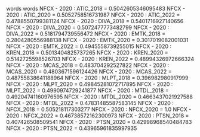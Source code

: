 words
words
NFCX - 2020 : ATIC_2018 = 0.5042605346095483
NFCX - 2020 : ATIC_2020 = 0.5052758516731987
NFCX - 2020 : ATIC_2022 = 0.4788550799381124
NFCX - 2020 : DIVA_2018 = 0.5401716927140656
NFCX - 2020 : DIVA_2020 = 0.5072477773482799
NFCX - 2020 : DIVA_2022 = 0.5181794739556472
NFCX - 2020 : EMTK_2018 = 0.2804280556988138
NFCX - 2020 : EMTK_2020 = 0.3017019082001031
NFCX - 2020 : EMTK_2022 = 0.4945558739255015
NFCX - 2020 : KREN_2018 = 0.5013404825737265
NFCX - 2020 : KREN_2020 = 0.5142725598526703
NFCX - 2020 : KREN_2022 = 0.48994326972666324
NFCX - 2020 : MCAS_2018 = 0.483704292527822
NFCX - 2020 : MCAS_2020 = 0.4803671596124426
NFCX - 2020 : MCAS_2022 = 0.48755838641188964
NFCX - 2020 : MLPT_2018 = 0.396982980917999
NFCX - 2020 : MLPT_2020 = 0.49845281072717895
NFCX - 2020 : MLPT_2022 = 0.4990974729241877
NFCX - 2020 : MTDL_2018 = 0.49204741160976595
NFCX - 2020 : MTDL_2020 = 0.4663437021927588
NFCX - 2020 : MTDL_2022 = 0.47831485587583145
NFCX - 2020 : NFCX_2018 = 0.505218117303277
NFCX - 2020 : NFCX_2020 = 1.0
NFCX - 2020 : NFCX_2022 = 0.46738572162300973
NFCX - 2020 : PTSN_2018 = 0.407426508509541
NFCX - 2020 : PTSN_2020 = 0.42998968540484783
NFCX - 2020 : PTSN_2022 = 0.43965961835997935
